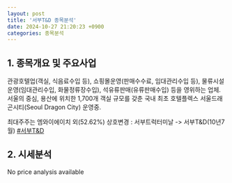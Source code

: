 ```yaml
---
layout: post
title: '서부T&D 종목분석'
date: 2024-10-27 21:20:23 +0900
categories: 종목분석
---
```


## 1. 종목개요 및 주요사업

관광호텔업(객실, 식음료수입 등), 쇼핑몰운영(판매수수료, 임대관리수입 등), 물류시설운영(임대관리수입, 화물정류장수입), 석유류판매(유류판매수입) 등을 영위하는 업체. 서울의 중심, 용산에 위치한 1,700개 객실 규모를 갖춘 국내 최초 호텔플렉스 서울드래곤시티(Seoul Dragon City) 운영중.

최대주주는 엠와이에이치 외(52.62%)  상호변경 : 서부트럭터미날 -> 서부T&D(10년7월)
[#서부T&D](#)

## 2. 시세분석

No price analysis available
